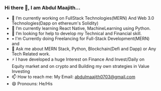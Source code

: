 ### Hi there 👋, I am Abdul Maajith...

- 🔭 I’m currently working on FullStack Technologies(MERN) And Web 3.0 Technologies(Dapp on ethereum's Solidity)
- 🌱 I’m currently learning React Native, MachineLearning using Python.
- 🤔 I’m looking for help to develop my Technical and Financial skill.
- • I'm Currently doing Freelancing for Full-Stack Development(MERN) and 
- 💬 Ask me about MERN Stack, Python, Blockchain(Defi and Dapp) or Any Tech Related work.
-  ⚡ I have developed a huge Interest on Finance And Invest/Daily on Equity market and on crypto and Building my own strategies in Value Investing
- 📫 How to reach me: My Email: abdulmaajith0703@gmail.com
- 😄 Pronouns: He/His


